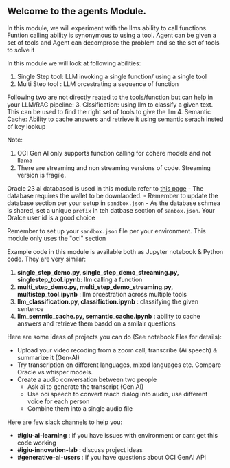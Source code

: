 
## Welcome to the agents Module.
In this module, we will experiment with the llms ability to call functions.  
Funtion calling ability is synonymous to using a tool. Agent can be given a set of tools and Agent can decomprose the problem and se the set of tools to solve it


In this module we will look at following abilities: 
1. Single Step tool:  LLM invoking a single function/ using a single tool  
2. Multi Step tool : LLM orcestrating a sequence of function 

Following two are not directly reated to the tools/function but can help in your LLM/RAG pipeline: 
3. Clssification: using llm to classify a given text. This can be used to find the right set of tools to give the llm 
4. Semantic Cache: Ability to cache answers and retrieve it using semantic serach insted of key lookup

Note: 
1. OCI Gen AI only supports function calling for cohere models and not llama 
2. There are streaming and non streaming versions of code. Streaming version is fragile. 

Oracle 23 ai databased is used in this module:refer to [this page](https://confluence.oraclecorp.com/confluence/display/D2OPS/AISandbox#AISandbox-ToAccessADW)
    - The database requires the wallet to be downlaoded. 
    - Remember to update the database section per your setup in `sandbox.json` 
    - As the database schmea is shared, set a unique `prefix` in teh datbase section of `sanbox.json`. Your Oralce user id is a good choice

Remember to set up your `sandbox.json` file per your environment. This module only uses the "oci" section 

Example code in this module is available both as Jupyter notebook & Python code. They are very similar:
1. **single_step_demo.py, single_step_demo_streaming.py, singlestep_tool.ipynb**: llm calling a function 
2. **multi_step_demo.py, multi_step_demo_streaming.py, multistep_tool.ipynb** : llm orcestration across multiple tools
3. **llm_classification.py, classifiction.ipynb** : classifying the given sentence
4. **llm_semntic_cache.py, semantic_cache.ipynb** : ability to cache answers and retrieve them basdd on a smilair questions


Here are some ideas of projects you can do (See notebook files for details):
- Upload your video recoding from a zoom call, transcribe (Ai speech) & summarize it (Gen-AI)
- Try transcription on different languages, mixed languages etc. Compare Oracle vs whisper models. 
- Create a audio conversation between two people
   - Ask ai to generate the transcript (Gen AI)
   - Use oci speech to convert reach dialog into audio, use different voice for each person
   - Combine them into a single audio file

Here are few slack channels to help you: 

- **#igiu-ai-learning**  : if you have issues with environment or cant get this code working 
- **#igiu-innovation-lab** : discuss project ideas
- **#generative-ai-users** :  if you have questions about OCI GenAI  API  